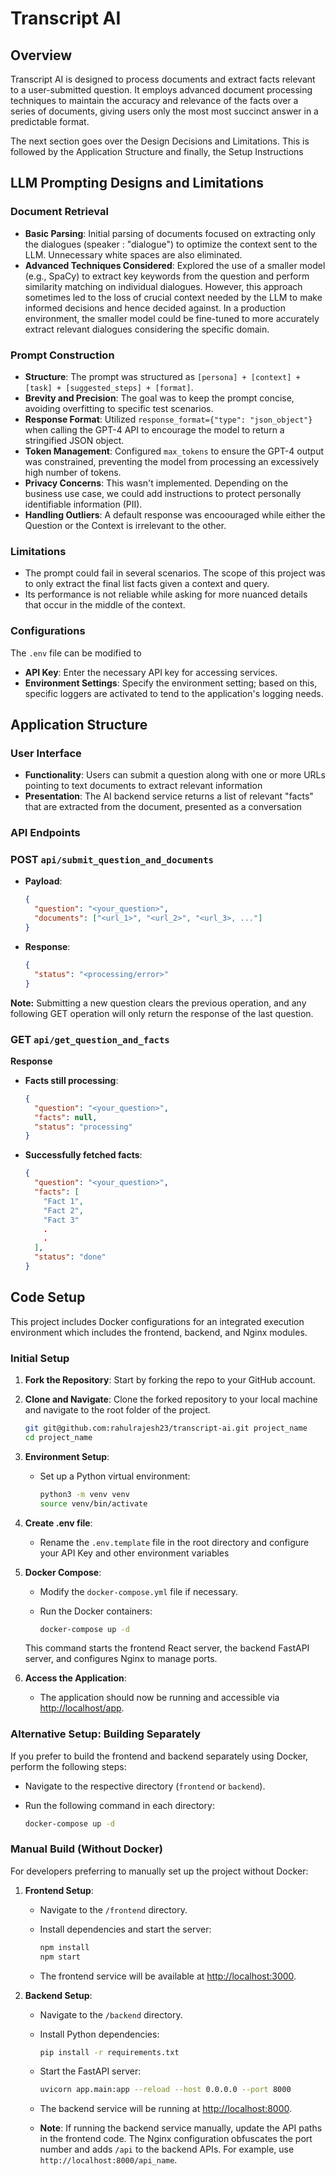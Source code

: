 # Transcript AI

## Overview

Transcript AI is designed to process documents and extract facts relevant to a user-submitted question. It employs advanced document processing techniques to maintain the accuracy and relevance of the facts over a series of documents, giving users only the most most succinct answer in a predictable format.

The next section goes over the Design Decisions and Limitations. This is followed by the Application Structure and finally, the Setup Instructions

## LLM Prompting Designs and Limitations

### Document Retrieval

- **Basic Parsing**: Initial parsing of documents focused on extracting only the dialogues (speaker : "dialogue") to optimize the context sent to the LLM. Unnecessary white spaces are also eliminated.
- **Advanced Techniques Considered**: Explored the use of a smaller model (e.g., SpaCy) to extract key keywords from the question and perform similarity matching on individual dialogues. However, this approach sometimes led to the loss of crucial context needed by the LLM to make informed decisions and hence decided against. In a production environment, the smaller model could be fine-tuned to more accurately extract relevant dialogues considering the specific domain.


### Prompt Construction

- **Structure**: The prompt was structured as `[persona] + [context] + [task] + [suggested_steps] + [format]`.
- **Brevity and Precision**: The goal was to keep the prompt concise, avoiding overfitting to specific test scenarios.
- **Response Format**: Utilized `response_format={"type": "json_object"}` when calling the GPT-4 API to encourage the model to return a stringified JSON object.
- **Token Management**: Configured `max_tokens` to ensure the GPT-4 output was constrained, preventing the model from processing an excessively high number of tokens.
- **Privacy Concerns**: This wasn't implemented. Depending on the business use case, we could add instructions to protect personally identifiable information (PII).
- **Handling Outliers**: A default response was encoouraged while either the Question or the Context is irrelevant to the other.

### Limitations
- The prompt could fail in several scenarios. The scope of this project was to only extract the final list facts given a context and query. 
- Its performance is not reliable while asking for more nuanced details that occur in the middle of the context.

### Configurations

The `.env` file can be modified to 

- **API Key**: Enter the necessary API key for accessing services.
- **Environment Settings**: Specify the environment setting; based on this, specific loggers are activated to tend to the application's logging needs.


## Application Structure

### User Interface

- **Functionality**: Users can submit a question along with one or more URLs pointing to text documents to extract relevant information
- **Presentation**: The AI backend service returns a list of relevant "facts" that are extracted from the document, presented as a conversation

### API Endpoints

### POST `api/submit_question_and_documents`

- **Payload**:
  ```json
  {
    "question": "<your_question>",
    "documents": ["<url_1>", "<url_2>", "<url_3>, ..."]
  }
  ```
- **Response**:
  ```json
  {
    "status": "<processing/error>"
  }

**Note:** Submitting a new question clears the previous operation, and any following GET operation will only return the response of the last question.

### GET `api/get_question_and_facts`

**Response**
- **Facts still processing**:
  ```json
  {
    "question": "<your_question>",
    "facts": null,
    "status": "processing"
  }
  ```
- **Successfully fetched facts**:
  ```json
  {
    "question": "<your_question>",
    "facts": [
      "Fact 1",
      "Fact 2",
      "Fact 3"
      .
      .
    ],
    "status": "done"
  }
  ```
## Code Setup

This project includes Docker configurations for an integrated execution environment which includes the frontend, backend, and Nginx modules.

### Initial Setup

1. **Fork the Repository**: Start by forking the repo to your GitHub account.
2. **Clone and Navigate**: Clone the forked repository to your local machine and navigate to the root folder of the project.

   ```bash
   git git@github.com:rahulrajesh23/transcript-ai.git project_name
   cd project_name
   ```
3. **Environment Setup**:
   - Set up a Python virtual environment:

     ```bash
     python3 -m venv venv
     source venv/bin/activate
     ```
4. **Create .env file**:
   - Rename the `.env.template` file in the root directory and configure your API Key and other environment variables

5. **Docker Compose**:
   - Modify the `docker-compose.yml` file if necessary.
   - Run the Docker containers:

     ```bash
     docker-compose up -d
     ```

   This command starts the frontend React server, the backend FastAPI server, and configures Nginx to manage ports.

6. **Access the Application**:
   - The application should now be running and accessible via [http://localhost/app](http://localhost/app).

### Alternative Setup: Building Separately

If you prefer to build the frontend and backend separately using Docker, perform the following steps:

- Navigate to the respective directory (`frontend` or `backend`).
- Run the following command in each directory:

  ```bash
  docker-compose up -d
  
  ```
### Manual Build (Without Docker)

For developers preferring to manually set up the project without Docker:

1. **Frontend Setup**:
   - Navigate to the `/frontend` directory.
   - Install dependencies and start the server:

     ```bash
     npm install
     npm start
     ```

   - The frontend service will be available at [http://localhost:3000](http://localhost:3000).

2. **Backend Setup**:
   - Navigate to the `/backend` directory.
   - Install Python dependencies:

     ```bash
     pip install -r requirements.txt
     ```

   - Start the FastAPI server:

     ```bash
     uvicorn app.main:app --reload --host 0.0.0.0 --port 8000
     ```

   - The backend service will be running at [http://localhost:8000](http://localhost:8000).

   - **Note**: If running the backend service manually, update the API paths in the frontend code. The Nginx configuration obfuscates the port number and adds `/api` to the backend APIs. For example, use `http://localhost:8000/api_name`.


